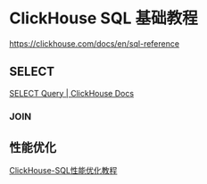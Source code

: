 # ClickHouse SQL 基础教程

https://clickhouse.com/docs/en/sql-reference

## SELECT

[SELECT Query | ClickHouse Docs](https://clickhouse.com/docs/en/sql-reference/statements/select)

### JOIN

## 性能优化

[ClickHouse-SQL性能优化教程](work/component/Big-Data/ClickHouse/API/ClickHouse-SQL性能优化教程.md)